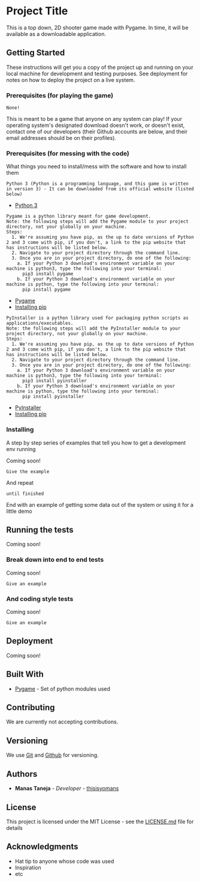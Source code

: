# Project Title

This is a top down, 2D shooter game made with Pygame. In time, it will be available as a downloadable application.

## Getting Started

These instructions will get you a copy of the project up and running on your local machine for development and testing purposes. See deployment for notes on how to deploy the project on a live system.

### Prerequisites (for playing the game)

```
None!
```
This is meant to be a game that anyone on any system can play!
If your operating system's designated download doesn't work, or doesn't exist, contact one of our developers (their Github accounts are below, and their email addresses should be on their profiles).

### Prerequisites (for messing with the code)

What things you need to install/mess with the software and how to install them


```
Python 3 (Python is a programming language, and this game is written in version 3) - It can be downloaded from its official website (listed below)
```
* [Python 3](https://www.python.org/downloads/)

```
Pygame is a python library meant for game development.
Note: the following steps will add the Pygame module to your project directory, not your globally on your machine.
Steps:
  1. We're assuming you have pip, as the up to date versions of Python 2 and 3 come with pip, if you don't, a link to the pip website that has instructions will be listed below.
  2. Navigate to your project directory through the command line.
  3. Once you are in your project directory, do one of the following:
    a. If your Python 3 download's environment variable on your machine is python3, type the following into your terminal:
      pip3 install pygame
    b. If your Python 3 download's environment variable on your machine is python, type the following into your terminal:
      pip install pygame
```
* [Pygame](www.pygame.org)
* [Installing pip](https://pip.pypa.io/en/stable/installing/)

```
PyInstaller is a python library used for packaging python scripts as applications/executables.
Note: the following steps will add the PyInstaller module to your project directory, not your globally on your machine.
Steps:
  1. We're assuming you have pip, as the up to date versions of Python 2 and 3 come with pip, if you don't, a link to the pip website that has instructions will be listed below.
  2. Navigate to your project directory through the command line.
  3. Once you are in your project directory, do one of the following:
    a. If your Python 3 download's environment variable on your machine is python3, type the following into your terminal:
      pip3 install pyinstaller
    b. If your Python 3 download's environment variable on your machine is python, type the following into your terminal:
      pip install pyinstaller
```
* [PyInstaller](http://www.pyinstaller.org/)
* [Installing pip](https://pip.pypa.io/en/stable/installing/)

### Installing

A step by step series of examples that tell you how to get a development env running

Coming soon!

```
Give the example
```

And repeat

```
until finished
```

End with an example of getting some data out of the system or using it for a little demo

## Running the tests

Coming soon!

### Break down into end to end tests

Coming soon!

```
Give an example
```

### And coding style tests

Coming soon!

```
Give an example
```

## Deployment

Coming soon!

## Built With

* [Pygame](www.pygame.org) - Set of python modules used

## Contributing

We are currently not accepting contributions.

## Versioning

We use [Git](https://git-scm.com/) and [Github](https://github.com) for versioning.

## Authors

* **Manas Taneja** - *Developer* - [thisisyomans](https://github.com/thisisyomans)

## License

This project is licensed under the MIT License - see the [LICENSE.md](LICENSE.md) file for details

## Acknowledgments

* Hat tip to anyone whose code was used
* Inspiration
* etc
